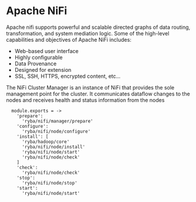 
# Apache NiFi

Apache nifi supports powerful and scalable directed graphs of data routing, transformation,
and system mediation logic. Some of the high-level capabilities and objectives of Apache NiFi includes:
  * Web-based user interface
  * Highly configurable
  * Data Provenance
  * Designed for extension
  * SSL, SSH, HTTPS, encrypted content, etc...

  The NiFi Cluster Manager is an instance of NiFi that provides the sole management point for the cluster. 
  It communicates dataflow changes to the nodes and receives health and status information from the nodes

      module.exports = -> 
        'prepare':
          'ryba/nifi/manager/prepare'
        'configure':
          'ryba/nifi/node/configure'
        'install': [
          'ryba/hadoop/core'
          'ryba/nifi/node/install'
          'ryba/nifi/node/start'
          'ryba/nifi/node/check'
        ]
        'check':
          'ryba/nifi/node/check'
        'stop':
          'ryba/nifi/node/stop'
        'start':
          'ryba/nifi/node/start'
